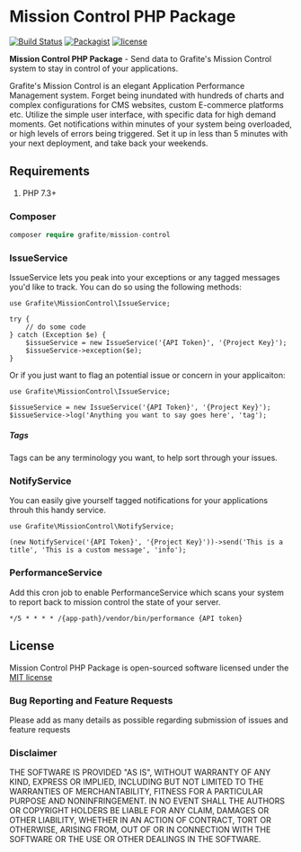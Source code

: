 # Mission Control PHP Package

[![Build Status](https://github.com/GrafiteInc/Mission-Control-Package/workflows/PHP%20Package%20Tests/badge.svg?branch=master)](https://github.com/GrafiteInc/Mission-Control-Package/actions?query=workflow%3A%22PHP+Package+Tests%22)
[![Packagist](https://img.shields.io/packagist/dt/grafite/mission-control.svg)](https://packagist.org/packages/grafite/mission-control)
[![license](https://img.shields.io/github/license/mashape/apistatus.svg)](https://packagist.org/packages/grafite/mission-control-package)

**Mission Control PHP Package** - Send data to Grafite's Mission Control system to stay in control of your applications.

Grafite's Mission Control is an elegant Application Performance Management system. Forget being inundated with hundreds of charts and complex configurations for CMS websites, custom E-commerce platforms etc. Utilize the simple user interface, with specific data for high demand moments. Get notifications within minutes of your system being overloaded, or high levels of errors being triggered. Set it up in less than 5 minutes with your next deployment, and take back your weekends.

## Requirements

1. PHP 7.3+

### Composer

```php
composer require grafite/mission-control
```

### IssueService

IssueService lets you peak into your exceptions or any tagged messages you'd like to track. You can do so using the following methods:

```
use Grafite\MissionControl\IssueService;

try {
    // do some code
} catch (Exception $e) {
    $issueService = new IssueService('{API Token}', '{Project Key}');
    $issueService->exception($e);
}
```

Or if you just want to flag an potential issue or concern in your applicaiton:

```
use Grafite\MissionControl\IssueService;

$issueService = new IssueService('{API Token}', '{Project Key}');
$issueService->log('Anything you want to say goes here', 'tag');
```

##### Tags

Tags can be any terminology you want, to help sort through your issues.

### NotifyService

You can easily give yourself tagged notifications for your applications throuh this handy service.

```
use Grafite\MissionControl\NotifyService;

(new NotifyService('{API Token}', '{Project Key}'))->send('This is a title', 'This is a custom message', 'info');
```

### PerformanceService

Add this cron job to enable PerformanceService which scans your system to report back to mission control the state of your server.

```
*/5 * * * * /{app-path}/vendor/bin/performance {API token}
```

## License
Mission Control PHP Package is open-sourced software licensed under the [MIT license](http://opensource.org/licenses/MIT)

### Bug Reporting and Feature Requests
Please add as many details as possible regarding submission of issues and feature requests

### Disclaimer
THE SOFTWARE IS PROVIDED "AS IS", WITHOUT WARRANTY OF ANY KIND, EXPRESS OR IMPLIED, INCLUDING BUT NOT LIMITED TO THE WARRANTIES OF MERCHANTABILITY, FITNESS FOR A PARTICULAR PURPOSE AND NONINFRINGEMENT. IN NO EVENT SHALL THE AUTHORS OR COPYRIGHT HOLDERS BE LIABLE FOR ANY CLAIM, DAMAGES OR OTHER LIABILITY, WHETHER IN AN ACTION OF CONTRACT, TORT OR OTHERWISE, ARISING FROM, OUT OF OR IN CONNECTION WITH THE SOFTWARE OR THE USE OR OTHER DEALINGS IN THE SOFTWARE.
